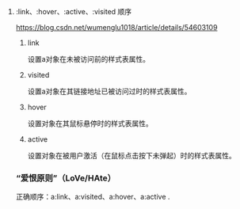 1. :link、:hover、:active、:visited 顺序

   https://blog.csdn.net/wumenglu1018/article/details/54603109

   1. link

      设置a对象在未被访问前的样式表属性。

   2. visited

      设置a对象在其链接地址已被访问过时的样式表属性。

   3. hover

      设置对象在其鼠标悬停时的样式表属性。

   4. active

      设置对象在被用户激活（在鼠标点击按下未弹起）时的样式表属性。

   ### “爱恨原则”（LoVe/HAte）

   正确顺序：a:link、a:visited、a:hover、a:active .

